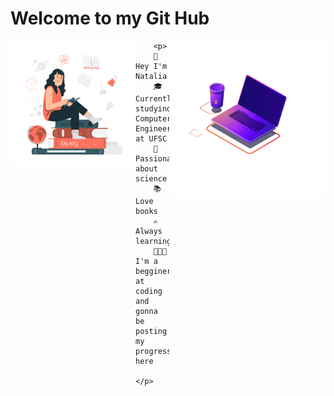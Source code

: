 <!DOCTYPE html>
<html lang="en">
    <head>
        <meta charset="UTF-8">
        <meta http-equiv="X-UA-Compatible" content="IE=edge">
        <meta name="viewport" content="width=device-width, initial-scale=1.0">
        <link rel="stylesheet" href="css.css" />
        <link rel="preconnect" href="https://fonts.googleapis.com">
        <link rel="preconnect" href="https://fonts.gstatic.com" crossorigin>
        <link href="https://fonts.googleapis.com/css2?family=Roboto:ital,wght@1,900&display=swap" rel="stylesheet">
        <link rel="preconnect" href="https://fonts.googleapis.com">
        <link rel="preconnect" href="https://fonts.gstatic.com" crossorigin>
        <link href="https://fonts.googleapis.com/css2?family=Montserrat:wght@100&family=Quicksand:wght@300&display=swap" rel="stylesheet">
    </head>

<body>
    <h1 id="titulo">Welcome to my Git Hub</h1>
        <p align='center'>
        <img align='left' src="101674-science-lover.gif" width= '200'></img>
        <img align='right' src="63487-programming-computer.gif" width= '250'></img>
        </p>
    
        <p>
        👋Hey I'm Natalia
        🎓Currently studyind Computer Engineering at UFSC
        🔭Passionated about science
        📚Love books
        ✍️Always learning
        👩🏼‍💻I'm a begginer at coding and gonna be posting my progress here
        </p>

</body>
</html>
